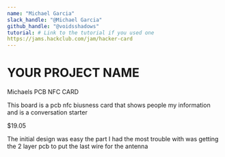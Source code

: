 ```yaml
---
name: "Michael Garcia"
slack_handle: "@Michael Garcia"
github_handle: "@voidsshadows"
tutorial: # Link to the tutorial if you used one
https://jams.hackclub.com/jam/hacker-card
--- 
```


# YOUR PROJECT NAME
Michaels PCB NFC CARD

<!-- Describe your board in 2-3 sentences. What are you making? What will it do? -->
This board is a pcb nfc biusness card that shows people my information and is a conversation starter
<!-- How much is it going to cost? -->
$19.05
<!-- Tell us a little bit about your design process. What were some challenges? What helped? ***Totally optional*** -->
The initial design was easy the part I had the most trouble with was getting the 2 layer pcb to put the last wire for the antenna

